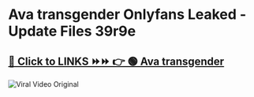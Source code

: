
 # Ava transgender Onlyfans Leaked - Update Files 39r9e

## <h2><a href="https://clipsfans.com/Ava_transgender&ref=git">🔗 Click to LINKS ⏩⏩ 👉 🟢 Ava transgender </a></h2>

<a href="https://clipsfans.com/Ava_transgender&ref=git" rel="nofollow" data-target="animated-image.originalLink"><img src="https://i.ibb.co.com/xMMVF88/686577567.gif" alt="Viral Video Original" style="max-width: 100%; display: inline-block;" data-target="animated-image.originalImage"></a>

